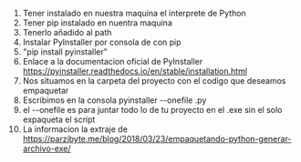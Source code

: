 1. Tener instalado en nuestra maquina el interprete de Python
2. Tener pip instalado en nuentra maquina
3. Tenerlo añadido al path
4. Instalar PyInstaller por consola de con pip
5. "pip install pyinstaller"
6. Enlace a la documentacion oficial de PyInstaller https://pyinstaller.readthedocs.io/en/stable/installation.html
7. Nos situamos en la carpeta del proyecto con el codigo que deseamos empaquetar
8. Escribimos en la consola pyinstaller --onefile <nombredelscript>.py
9. el --onefile es para juntar todo lo de tu proyecto en el .exe sin el solo expaqueta el script
10. La informacion la extraje de https://parzibyte.me/blog/2018/03/23/empaquetando-python-generar-archivo-exe/